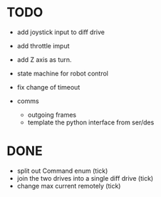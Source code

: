 # TODO 
- add joystick input to diff drive
- add throttle imput
- add Z axis as turn.
- state machine for robot control 
- fix change of timeout

- comms
    - outgoing frames
    - template the python interface from ser/des
    

# DONE 

- split out Command enum (tick)
- join the two drives into a single diff drive (tick)
- change max current remotely (tick)

